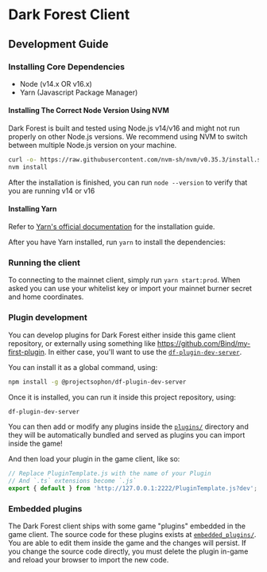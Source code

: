 # Dark Forest Client

## Development Guide

### Installing Core Dependencies

- Node (v14.x OR v16.x)
- Yarn (Javascript Package Manager)

#### Installing The Correct Node Version Using NVM

Dark Forest is built and tested using Node.js v14/v16 and might not run properly on other Node.js versions. We recommend using NVM to switch between multiple Node.js version on your machine.

```sh
curl -o- https://raw.githubusercontent.com/nvm-sh/nvm/v0.35.3/install.sh | bash
nvm install
```

After the installation is finished, you can run `node --version` to verify that you are running v14 or v16

#### Installing Yarn

Refer to [Yarn's official documentation](https://classic.yarnpkg.com/en/docs/install) for the installation guide.

After you have Yarn installed, run `yarn` to install the dependencies:

### Running the client

To connecting to the mainnet client, simply run `yarn start:prod`. When asked you can use your whitelist key or import your mainnet burner secret and home coordinates.

### Plugin development

You can develop plugins for Dark Forest either inside this game client repository, or externally using something like https://github.com/Bind/my-first-plugin. In either case, you'll want to use the [`df-plugin-dev-server`](https://github.com/projectsophon/df-plugin-dev-server).

You can install it as a global command, using:

```sh
npm install -g @projectsophon/df-plugin-dev-server
```

Once it is installed, you can run it inside this project repository, using:

```sh
df-plugin-dev-server
```

You can then add or modify any plugins inside the [`plugins/`](./plugins) directory and they will be automatically bundled and served as plugins you can import inside the game!

And then load your plugin in the game client, like so:

```js
// Replace PluginTemplate.js with the name of your Plugin
// And `.ts` extensions become `.js`
export { default } from 'http://127.0.0.1:2222/PluginTemplate.js?dev';
```

### Embedded plugins

The Dark Forest client ships with some game "plugins" embedded in the game client. The source code for these plugins exists at [`embedded_plugins/`](./embedded_plugins). You are able to edit them inside the game and the changes will persist. If you change the source code directly, you must delete the plugin in-game and reload your browser to import the new code.
